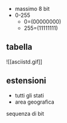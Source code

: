 - massimo 8 bit
- 0-255
  - 0=(00000000)
  - 255=(11111111)

## tabella

![[asciistd.gif]]

## estensioni

- tutti gli stati
- area geografica

sequenza di bit
